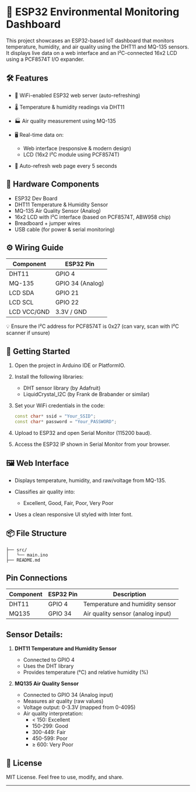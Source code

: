 

# 🌿 ESP32 Environmental Monitoring Dashboard

This project showcases an ESP32-based IoT dashboard that monitors temperature, humidity, and air quality using the DHT11 and MQ-135 sensors. It displays live data on a web interface and an I²C-connected 16x2 LCD using a PCF8574T I/O expander.

## 🛠 Features

* 📡 WiFi-enabled ESP32 web server (auto-refreshing)
* 🌡️ Temperature & humidity readings via DHT11
* 🏭 Air quality measurement using MQ-135
* 🖥️ Real-time data on:

  * Web interface (responsive & modern design)
  * LCD (16x2 I²C module using PCF8574T)
* 🔄 Auto-refresh web page every 5 seconds

## 🔧 Hardware Components

* ESP32 Dev Board
* DHT11 Temperature & Humidity Sensor
* MQ-135 Air Quality Sensor (Analog)
* 16x2 LCD with I²C interface (based on PCF8574T, ABW958 chip)
* Breadboard + jumper wires
* USB cable (for power & serial monitoring)

## ⚙️ Wiring Guide

| Component   | ESP32 Pin        |
| ----------- | ---------------- |
| DHT11       | GPIO 4           |
| MQ-135      | GPIO 34 (Analog) |
| LCD SDA     | GPIO 21          |
| LCD SCL     | GPIO 22          |
| LCD VCC/GND | 3.3V / GND       |

💡 Ensure the I²C address for PCF8574T is 0x27 (can vary, scan with I²C scanner if unsure)

## 🚀 Getting Started

1. Open the project in Arduino IDE or PlatformIO.
2. Install the following libraries:

   * DHT sensor library (by Adafruit)
   * LiquidCrystal\_I2C (by Frank de Brabander or similar)
3. Set your WiFi credentials in the code:

   ```cpp
   const char* ssid = "Your_SSID";
   const char* password = "Your_PASSWORD";
   ```
4. Upload to ESP32 and open Serial Monitor (115200 baud).
5. Access the ESP32 IP shown in Serial Monitor from your browser.

## 🖼️ Web Interface

* Displays temperature, humidity, and raw/voltage from MQ-135.
* Classifies air quality into:

  * Excellent, Good, Fair, Poor, Very Poor
* Uses a clean responsive UI styled with Inter font.

## 📦 File Structure

```
├── src/
│   └── main.ino
├── README.md
```

## Pin Connections

| Component | ESP32 Pin | Description |
|-----------|-----------|-------------|
| DHT11     | GPIO 4    | Temperature and humidity sensor |
| MQ135     | GPIO 34   | Air quality sensor (analog input) |

## Sensor Details:

1. **DHT11 Temperature and Humidity Sensor**
   - Connected to GPIO 4
   - Uses the DHT library
   - Provides temperature (°C) and relative humidity (%)

2. **MQ135 Air Quality Sensor**
   - Connected to GPIO 34 (Analog input)
   - Measures air quality (raw values)
   - Voltage output: 0-3.3V (mapped from 0-4095)
   - Air quality interpretation:
     - < 150: Excellent
     - 150-299: Good
     - 300-449: Fair
     - 450-599: Poor
     - ≥ 600: Very Poor

## 📜 License

MIT License. Feel free to use, modify, and share.

---

